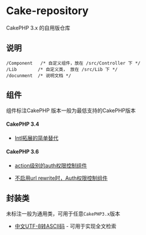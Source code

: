 # Cake-repository

CakePHP 3.x 的自用版仓库

## 说明

````
/Component   /* 自定义组件，放在 /src/Controller 下 */
/Lib        /* 自定义类， 放在 /src/Lib 下 */
/docunment  /* 说明文档 */
````

## 组件

组件标注CakePHP 版本一般为最低支持的CakePHP版本

#### CakePHP 3.4
  
 - [Intl拓展的简单替代](./document/Intl.md)

#### CakePHP 3.6

 - [action级别的auth权限控制组件](./document/AuthRuleComponent.md)
 
 - [不启用url rewrite时，Auth权限控制组件](./document/SimpleAuthComponent.md)
 
 
## 封装类

未标注一般为通用类，可用于任意``CakePHP3.x``版本

 - [中文UTF-8转ASCII码](./document/Spliter.md) - 可用于实现全文检索